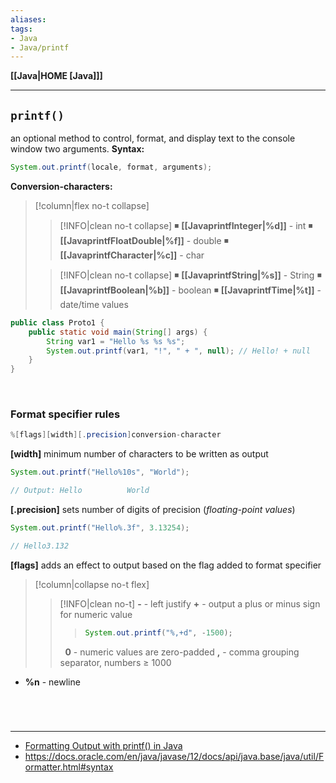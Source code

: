 ```yaml
---
aliases:
tags:
- Java
- Java/printf
---
```

**[[Java|HOME [Java]]]**

---
## `printf()`
an optional method to control, format, and display text to the console window two arguments.
**Syntax:**
```java
System.out.printf(locale, format, arguments);
```
**Conversion-characters:**
>[!column|flex no-t collapse]
>>[!INFO|clean no-t collapse]
>> ◾ **[[JavaprintfInteger|%d]]** - int
>> ◾ **[[JavaprintfFloatDouble|%f]]** - double
>> ◾ **[[JavaprintfCharacter|%c]]** - char
>
>>[!INFO|clean no-t collapse]
>> ◾ **[[JavaprintfString|%s]]** - String
>> ◾ **[[JavaprintfBoolean|%b]]** - boolean
>> ◾ **[[JavaprintfTime|%t]]** - date/time values

```java
public class Proto1 {
    public static void main(String[] args) {
        String var1 = "Hello %s %s %s";
        System.out.printf(var1, "!", " + ", null); // Hello! + null
    }
}
```

<br>

### Format specifier rules
```java
%[flags][width][.precision]conversion-character
```
**[width]**
minimum number of characters to be written as output
```java
System.out.printf("Hello%10s", "World");

// Output: Hello          World
```

**[.precision]**
sets number of digits of precision (*floating-point values*)
```java
System.out.printf("Hello%.3f", 3.13254);

// Hello3.132
```

**[flags]**
adds an effect to output based on the flag added to format specifier
>[!column|collapse no-t flex]
>>[!INFO|clean no-t]
>> **-** - left justify
>> **+** - output a plus or minus sign for numeric value
>>> ```java
>>> System.out.printf("%,+d", -1500);
>>> ```
>>
>> &nbsp;
>> **0** - numeric values are zero-padded
>> **,** - comma grouping separator, $\text{numbers}\ \ge\ 1000$


- **%n** - newline

<br>

# 
---
- [Formatting Output with printf() in Java](https://www.baeldung.com/java-printstream-printf)
- https://docs.oracle.com/en/java/javase/12/docs/api/java.base/java/util/Formatter.html#syntax